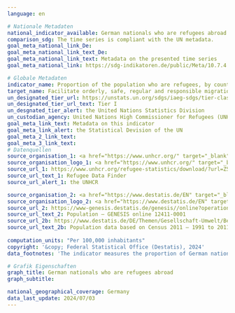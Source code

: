 ```yaml
---
language: en    

# Nationale Metadaten    
national_indicator_available: German nationals who are refugees abroad    
comparison_sdg: The time series is compliant with the UN metadata.    
goal_meta_national_link_De: 
goal_meta_national_link_text_De: 
goal_meta_national_link_text: Metadata on the presented time series
goal_meta_national_link: https://sdg-indikatoren.de/public/Meta/10.7.4.pdf    

# Globale Metadaten    
indicator_name: Proportion of the population who are refugees, by country of origin    
target_name: Facilitate orderly, safe, regular and responsible migration and mobility of people, including through the implementation of planned and well-managed migration policies    
un_designated_tier_url: https://unstats.un.org/sdgs/iaeg-sdgs/tier-classification/    
un_designated_tier_url_text: Tier I    
un_desgnated_tier_alert: the United Nations Statistics Division    
un_custodian_agency: United Nations High Commissioner for Refugees (UNHCR)    
goal_meta_link_text: Metadata on this indicator    
goal_meta_link_alert: the Statistical Devision of the UN    
goal_meta_2_link_text:     
goal_meta_3_link_text:         
# Datenquellen
source_organisation_1: <a href="https://www.unhcr.org/" target="_blank" onclick="return confirm_alert('the UNHCR','En');" title="Click here to go to the website of the organisation United Nations High Commissioner for Refugees (UNHCR)."> United Nations High Commissioner for Refugees (UNHCR) </a>
source_organisation_logo_1: <a href="https://www.unhcr.org/" target="_blank" onclick="return confirm_alert('the UNHCR','En');"><img src="https://sdg-indikatoren.de/public/OrgImgEn/unhcr.png" alt="Logo unhcr" style="height:60px; width:148px"/></a>
source_url_1: https://www.unhcr.org/refugee-statistics/download/?url=Z5qp0j
source_url_text_1: Refugee Data Finder
source_url_alert_1: the UNHCR

source_organisation_2: <a href="https://www.destatis.de/EN" target="_blank" title="Click here to go to the website of the organisation Federal Statistical Office (Destatis)."> Federal Statistical Office (Destatis) </a>
source_organisation_logo_2: <a href="https://www.destatis.de/EN" target="_blank"><img src="https://sdg-indikatoren.de/public/OrgImgEn/destatis.png" alt="Logo destatis" style="height:60px; width:148px"/></a>
source_url_2: https://www-genesis.destatis.de/genesis//online?operation=table&code=12411-0001&bypass=true&language=en
source_url_text_2: Population – GENESIS online 12411-0001
source_url_2b: https://www.destatis.de/DE/Themen/Gesellschaft-Umwelt/Bevoelkerung/Bevoelkerungsstand/_inhalt.html#sprg233540
source_url_text_2b: Population data based on Census 2011 – 1991 to 2011 (only available in German)
    
computation_units: "Per 100,000 inhabitants"    
copyright: '&copy; Federal Statistical Office (Destatis), 2024'    
data_footnotes: 'The indicator measures the proportion of German nationals who are refugees abroad per 100,000 inhabitants of Germany rather than the number of refugees living in Germany.<br>• For 2010, the population was calculated backwards using the 2011 census and migration, birth and death statistics.<br>• Refugee: A person who is outside the country of his or her nationality or permanent residence and who, owing to his or her race, religion, nationality, membership of a particular social group or political opinion, has a well-founded fear of being persecuted and is unable to avail himself or herself of the protection of that country or to return there owing to that fear of persecution (Article 1 of the Geneva Convention).'    

# Grafik Eigenschaften    
graph_title: German nationals who are refugees abroad
graph_subtitle:     

national_geographical_coverage: Germany    
data_last_update: 2024/07/03    
---
```


<span></span>
